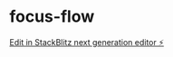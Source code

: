 # focus-flow

[Edit in StackBlitz next generation editor ⚡️](https://stackblitz.com/~/github.com/tamiralbalkhi/focus-flow)